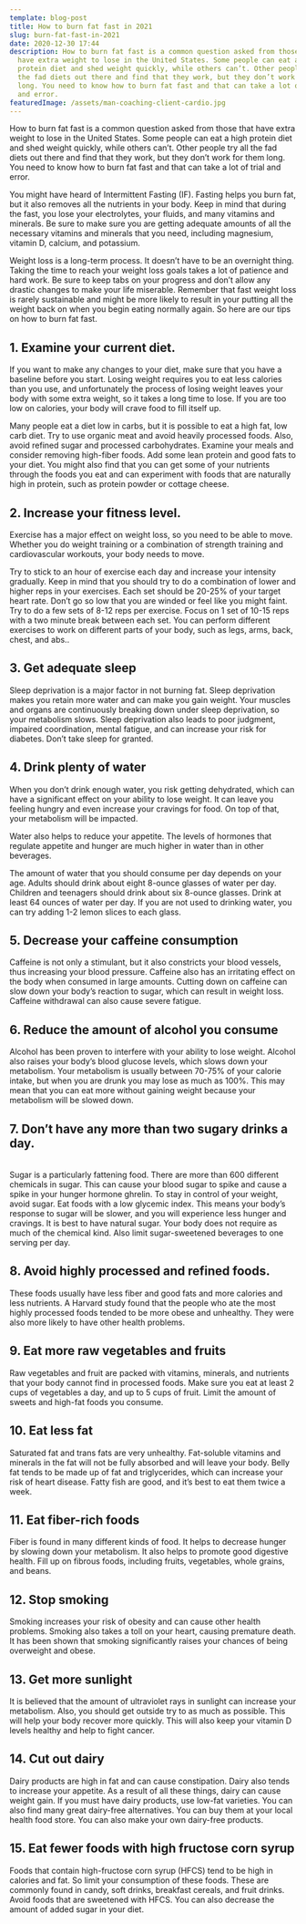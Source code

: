```yaml
---
template: blog-post
title: How to burn fat fast in 2021
slug: burn-fat-fast-in-2021
date: 2020-12-30 17:44
description: How to burn fat fast is a common question asked from those that
  have extra weight to lose in the United States. Some people can eat a high
  protein diet and shed weight quickly, while others can’t. Other people try all
  the fad diets out there and find that they work, but they don’t work for them
  long. You need to know how to burn fat fast and that can take a lot of trial
  and error.
featuredImage: /assets/man-coaching-client-cardio.jpg
---
```

<!--StartFragment-->

How to burn fat fast is a common question asked from those that have extra weight to lose in the United States. Some people can eat a high protein diet and shed weight quickly, while others can’t. Other people try all the fad diets out there and find that they work, but they don’t work for them long. You need to know how to burn fat fast and that can take a lot of trial and error.

<!--EndFragment-->

<!--StartFragment-->

You might have heard of Intermittent Fasting (IF). Fasting helps you burn fat, but it also removes all the nutrients in your body. Keep in mind that during the fast, you lose your electrolytes, your fluids, and many vitamins and minerals. Be sure to make sure you are getting adequate amounts of all the necessary vitamins and minerals that you need, including magnesium, vitamin D, calcium, and potassium.

<!--EndFragment-->



<!--StartFragment-->

Weight loss is a long-term process. It doesn’t have to be an overnight thing. Taking the time to reach your weight loss goals takes a lot of patience and hard work. Be sure to keep tabs on your progress and don’t allow any drastic changes to make your life miserable. Remember that fast weight loss is rarely sustainable and might be more likely to result in your putting all the weight back on when you begin eating normally again. So here are our tips on how to burn fat fast.

<!--EndFragment-->



<!--StartFragment-->

## 1. Examine your current diet.

<!--EndFragment-->

<!--StartFragment-->

If you want to make any changes to your diet, make sure that you have a baseline before you start. Losing weight requires you to eat less calories than you use, and unfortunately the process of losing weight leaves your body with some extra weight, so it takes a long time to lose. If you are too low on calories, your body will crave food to fill itself up.

<!--EndFragment-->

<!--StartFragment-->

Many people eat a diet low in carbs, but it is possible to eat a high fat, low carb diet. Try to use organic meat and avoid heavily processed foods. Also, avoid refined sugar and processed carbohydrates. Examine your meals and consider removing high-fiber foods. Add some lean protein and good fats to your diet. You might also find that you can get some of your nutrients through the foods you eat and can experiment with foods that are naturally high in protein, such as protein powder or cottage cheese.

<!--EndFragment-->



<!--StartFragment-->

## 2. Increase your fitness level.

<!--EndFragment-->

<!--StartFragment-->

Exercise has a major effect on weight loss, so you need to be able to move. Whether you do weight training or a combination of strength training and cardiovascular workouts, your body needs to move.

<!--EndFragment-->

<!--StartFragment-->

Try to stick to an hour of exercise each day and increase your intensity gradually. Keep in mind that you should try to do a combination of lower and higher reps in your exercises. Each set should be 20-25% of your target heart rate. Don’t go so low that you are winded or feel like you might faint. Try to do a few sets of 8-12 reps per exercise. Focus on 1 set of 10-15 reps with a two minute break between each set. You can perform different exercises to work on different parts of your body, such as legs, arms, back, chest, and abs..

<!--EndFragment-->



<!--StartFragment-->

## 3. Get adequate sleep

<!--EndFragment-->

<!--StartFragment-->

Sleep deprivation is a major factor in not burning fat. Sleep deprivation makes you retain more water and can make you gain weight. Your muscles and organs are continuously breaking down under sleep deprivation, so your metabolism slows. Sleep deprivation also leads to poor judgment, impaired coordination, mental fatigue, and can increase your risk for diabetes. Don’t take sleep for granted.

<!--EndFragment-->



<!--StartFragment-->

## 4. Drink plenty of water

<!--EndFragment-->

<!--StartFragment-->

When you don’t drink enough water, you risk getting dehydrated, which can have a significant effect on your ability to lose weight. It can leave you feeling hungry and even increase your cravings for food. On top of that, your metabolism will be impacted.

<!--EndFragment-->

<!--StartFragment-->

Water also helps to reduce your appetite. The levels of hormones that regulate appetite and hunger are much higher in water than in other beverages.

<!--EndFragment-->

<!--StartFragment-->

The amount of water that you should consume per day depends on your age. Adults should drink about eight 8-ounce glasses of water per day. Children and teenagers should drink about six 8-ounce glasses. Drink at least 64 ounces of water per day. If you are not used to drinking water, you can try adding 1-2 lemon slices to each glass.

<!--EndFragment-->

<!--StartFragment-->

## 5. Decrease your caffeine consumption

<!--EndFragment-->

<!--StartFragment-->

Caffeine is not only a stimulant, but it also constricts your blood vessels, thus increasing your blood pressure. Caffeine also has an irritating effect on the body when consumed in large amounts. Cutting down on caffeine can slow down your body’s reaction to sugar, which can result in weight loss. Caffeine withdrawal can also cause severe fatigue.

<!--EndFragment-->

<!--StartFragment-->

## 6. Reduce the amount of alcohol you consume

<!--EndFragment-->



<!--StartFragment-->

Alcohol has been proven to interfere with your ability to lose weight. Alcohol also raises your body’s blood glucose levels, which slows down your metabolism. Your metabolism is usually between 70-75% of your calorie intake, but when you are drunk you may lose as much as 100%. This may mean that you can eat more without gaining weight because your metabolism will be slowed down.

<!--EndFragment-->

<!--StartFragment-->

## 7. Don’t have any more than two sugary drinks a day.

<!--EndFragment-->

<!--StartFragment-->

\
Sugar is a particularly fattening food. There are more than 600 different chemicals in sugar. This can cause your blood sugar to spike and cause a spike in your hunger hormone ghrelin. To stay in control of your weight, avoid sugar. Eat foods with a low glycemic index. This means your body’s response to sugar will be slower, and you will experience less hunger and cravings. It is best to have natural sugar. Your body does not require as much of the chemical kind. Also limit sugar-sweetened beverages to one serving per day.

<!--EndFragment-->

<!--StartFragment-->

## 8. Avoid highly processed and refined foods.

<!--EndFragment-->

<!--StartFragment-->

These foods usually have less fiber and good fats and more calories and less nutrients. A Harvard study found that the people who ate the most highly processed foods tended to be more obese and unhealthy. They were also more likely to have other health problems.

<!--EndFragment-->

<!--StartFragment-->

## 9. Eat more raw vegetables and fruits

<!--EndFragment-->

<!--StartFragment-->

Raw vegetables and fruit are packed with vitamins, minerals, and nutrients that your body cannot find in processed foods. Make sure you eat at least 2 cups of vegetables a day, and up to 5 cups of fruit. Limit the amount of sweets and high-fat foods you consume.

<!--EndFragment-->

<!--StartFragment-->

## 10. Eat less fat

<!--EndFragment-->

<!--StartFragment-->

Saturated fat and trans fats are very unhealthy. Fat-soluble vitamins and minerals in the fat will not be fully absorbed and will leave your body. Belly fat tends to be made up of fat and triglycerides, which can increase your risk of heart disease. Fatty fish are good, and it’s best to eat them twice a week.

<!--EndFragment-->



<!--StartFragment-->

## 11. Eat fiber-rich foods

<!--EndFragment-->

<!--StartFragment-->

Fiber is found in many different kinds of food. It helps to decrease hunger by slowing down your metabolism. It also helps to promote good digestive health. Fill up on fibrous foods, including fruits, vegetables, whole grains, and beans.

<!--EndFragment-->



<!--StartFragment-->

## 12. Stop smoking

<!--EndFragment-->

<!--StartFragment-->

Smoking increases your risk of obesity and can cause other health problems. Smoking also takes a toll on your heart, causing premature death. It has been shown that smoking significantly raises your chances of being overweight and obese.

<!--EndFragment-->

<!--StartFragment-->

## 13. Get more sunlight

<!--EndFragment-->

<!--StartFragment-->

It is believed that the amount of ultraviolet rays in sunlight can increase your metabolism. Also, you should get outside try to as much as possible. This will help your body recover more quickly. This will also keep your vitamin D levels healthy and help to fight cancer.

<!--EndFragment-->

<!--StartFragment-->

## 14. Cut out dairy

<!--EndFragment-->

<!--StartFragment-->

Dairy products are high in fat and can cause constipation. Dairy also tends to increase your appetite. As a result of all these things, dairy can cause weight gain. If you must have dairy products, use low-fat varieties. You can also find many great dairy-free alternatives. You can buy them at your local health food store. You can also make your own dairy-free products.

<!--EndFragment-->

<!--StartFragment-->

## 15. Eat fewer foods with high fructose corn syrup

<!--EndFragment-->

<!--StartFragment-->

Foods that contain high-fructose corn syrup (HFCS) tend to be high in calories and fat. So limit your consumption of these foods. These are commonly found in candy, soft drinks, breakfast cereals, and fruit drinks. Avoid foods that are sweetened with HFCS. You can also decrease the amount of added sugar in your diet.

<!--EndFragment-->